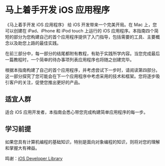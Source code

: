 # 马上着手开发 iOS 应用程序

《马上着手开发 iOS 应用程序》 给 iOS 开发带来一个完美开局。在 Mac 上，您可以创建在 iPad、iPhone 和 iPod touch 上运行的 iOS 应用程序。本指南四个简短的部分为您构建自己的首个应用程序提供了入门指导，包括需要的工具、主要概念以及助您上路的最佳实践。

在前三部分中，每一部分的结尾都附有教程，有助于实践所学内容。当您完成最后一篇教程时，一个简单的待办事项列表应用程序也将随之创建完毕。

根据本指南构建了自己的首个应用程序，并考虑尝试下一步时，请阅读第四部分。这一部分探究了您可能会在下一个应用程序中考虑采用的技术和框架。您将逐步吸引客户的关注，促使您推出更好的产品。

## 适宜人群

适合 iOS 应用开发者，本指南会悉心带您完成构建简单应用程序的每一步。

## 学习前提

如果您具有计算机编程的基础知识，特别是面向对象编程的知识，则将对您的理解和掌握大有裨益。

鸣谢：[iOS Developer Library](https://developer.apple.com/library/ios/referencelibrary/GettingStarted/RoadMapiOSCh/index.html#//apple_ref/doc/uid/TP40012668-CH2-SW1)

